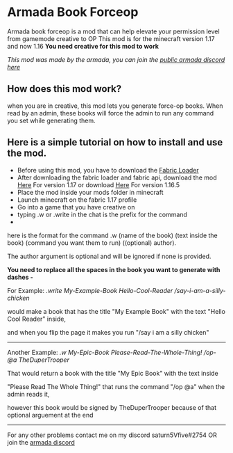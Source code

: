 # Armada Book Forceop

Armada book forceop is a mod that can help elevate your permission level from gamemode creative to OP
This mod is for the minecraft version 1.17 and now 1.16
**You need creative for this mod to work**

*This mod was made by the armada, you can join the [public armada discord here](https://discord.com/invite/2XgybNSNmU)*

## How does this mod work?
when you are in creative, this mod lets you generate force-op books.
When read by an admin, these books will force the admin to run any command you set while generating them.

## Here is a simple tutorial on how to install and use the mod.
- Before using this mod, you have to download the [Fabric Loader](https://fabricmc.net/use/)
- After downloading the fabric loader and fabric api, download the mod [Here](https://github.com/Saturn5Vfive/ArmadaForceop/raw/master/DownloadBuild/forceop-1.0.0%20-%201.17.jar) For version 1.17 or download [Here](https://github.com/Saturn5Vfive/ArmadaForceop/raw/master/DownloadBuild/forceop-1.0.0%20-%201.16.5.jar) For version 1.16.5
- Place the mod inside your mods folder in minecraft
- Launch minecraft on the fabric 1.17 profile
- Go into a game that you have creative on
- typing .w or .write in the chat is the prefix for the command
- 
here is the format for the command .w (name of the book) (text inside the book) (command you want them to run) ((optional) author). 

 The author argument is optional and will be ignored if none is provided. 
 
 **You need to replace all the spaces in the book you want to generate with dashes -**
 
 For Example:
  *.write My-Example-Book Hello-Cool-Reader /say-i-am-a-silly-chicken*
  
  would make a book that has the title "My Example Book" with the text "Hello Cool Reader" inside, 
  
 and when you flip the page it makes you run "/say i am a silly chicken"
  
 ---
  
  Another Example:
  *.w My-Epic-Book Please-Read-The-Whole-Thing! /op-@a TheDuperTrooper*
  
  That would return a book with the title "My Epic Book" with the text inside 
  
 "Please Read The Whole Thing!" that runs the command "/op @a" when the admin reads it, 
 
 however this book would be signed by TheDuperTrooper because of that optional arguement at the end
 
---
 
 For any other problems contact me on my discord saturn5Vfive#2754
 OR join the [armada discord](https://discord.com/invite/2XgybNSNmU)


